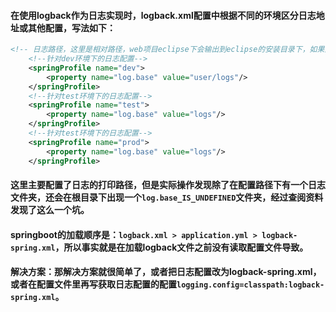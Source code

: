 #### 在使用logback作为日志实现时，logback.xml配置中根据不同的环境区分日志地址或其他配置，写法如下：
```xml
<!-- 日志路径，这里是相对路径，web项目eclipse下会输出到eclipse的安装目录下，如果部署到linux上的tomcat下，会输出到tomcat/bin目录 下 -->
    <!--针对dev环境下的日志配置-->
    <springProfile name="dev">
        <property name="log.base" value="user/logs"/>
    </springProfile>
    <!--针对test环境下的日志配置-->
    <springProfile name="test">
        <property name="log.base" value="logs"/>
    </springProfile>
    <!--针对test环境下的日志配置-->
    <springProfile name="prod">
        <property name="log.base" value="logs"/>
    </springProfile>
```

#### 这里主要配置了日志的打印路径，但是实际操作发现除了在配置路径下有一个日志文件夹，还会在根目录下出现一个`log.base_IS_UNDEFINED`文件夹，经过查阅资料发现了这么一个坑。
#### springboot的加载顺序是：`logback.xml > application.yml > logback-spring.xml`，所以事实就是在加载logback文件之前没有读取配置文件导致。
#### 解决方案：那解决方案就很简单了，或者把日志配置改为logback-spring.xml，或者在配置文件里再写获取日志配置的配置`logging.config=classpath:logback-spring.xml`。
